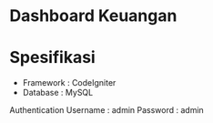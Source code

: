 # Dashboard Keuangan

# Spesifikasi
- Framework : CodeIgniter
- Database : MySQL

Authentication
Username : admin
Password : admin
